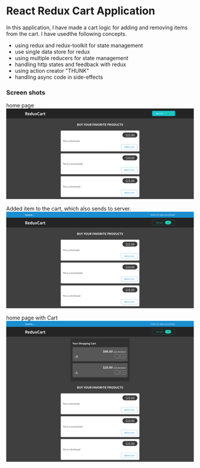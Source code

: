 # React Redux Cart Application

In this application, I have made a cart logic for adding and removing items from the cart. 
I have usedthe following concepts.

- using redux and redux-toolkit for state management 
- use single data store for redux
- using multiple reducers for state management
- handling http states and feedback with redux
- using action creator "THUNK"
- handling async code in side-effects


### Screen shots

home page
![Screen shot 1](screenshots/1.png "Screen shot 1")

Added item to the cart, which also sends to server.
![Screen shot with empty input](screenshots/2.png "Screen shot with empty input")

home page with Cart
![Screen shot with empty input](screenshots/3.png "Screen shot with empty input")


